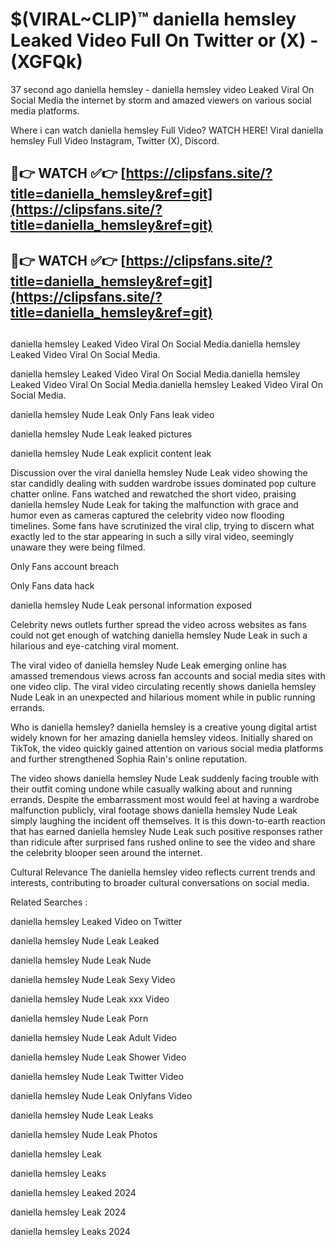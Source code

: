 # $(VIRAL~CLIP)™ daniella hemsley Leaked Video Full On Twitter or (X) -(XGFQk)
37 second ago daniella hemsley - daniella hemsley video Leaked Viral On Social Media the internet by storm and amazed viewers on various social media platforms.

Where i can watch daniella hemsley Full Video? WATCH HERE! Viral daniella hemsley Full Video Instagram, Twitter (X), Discord.

## 🔴👉 WATCH ✅👉 [https://clipsfans.site/?title=daniella_hemsley&ref=git](https://clipsfans.site/?title=daniella_hemsley&ref=git)
## 🔴👉 WATCH ✅👉 [https://clipsfans.site/?title=daniella_hemsley&ref=git](https://clipsfans.site/?title=daniella_hemsley&ref=git)
##
daniella hemsley Leaked Video Viral On Social Media.daniella hemsley Leaked Video Viral On Social Media.

daniella hemsley Leaked Video Viral On Social Media.daniella hemsley Leaked Video Viral On Social Media.daniella hemsley Leaked Video Viral On Social Media.

daniella hemsley Nude Leak Only Fans leak video

daniella hemsley Nude Leak leaked pictures

daniella hemsley Nude Leak explicit content leak

Discussion over the viral daniella hemsley Nude Leak video showing the star candidly dealing with sudden wardrobe issues dominated pop culture chatter online. Fans watched and rewatched the short video, praising daniella hemsley Nude Leak for taking the malfunction with grace and humor even as cameras captured the celebrity video now flooding timelines. Some fans have scrutinized the viral clip, trying to discern what exactly led to the star appearing in such a silly viral video, seemingly unaware they were being filmed.


Only Fans account breach

Only Fans data hack

daniella hemsley Nude Leak personal information exposed

Celebrity news outlets further spread the video across websites as fans could not get enough of watching daniella hemsley Nude Leak in such a hilarious and eye-catching viral moment.


The viral video of daniella hemsley Nude Leak emerging online has amassed tremendous views across fan accounts and social media sites with one video clip. The viral video circulating recently shows daniella hemsley Nude Leak in an unexpected and hilarious moment while in public running errands.


Who is daniella hemsley? daniella hemsley is a creative young digital artist widely known for her amazing daniella hemsley videos. Initially shared on TikTok, the video quickly gained attention on various social media platforms and further strengthened Sophia Rain's online reputation.

The video shows daniella hemsley Nude Leak suddenly facing trouble with their outfit coming undone while casually walking about and running errands. Despite the embarrassment most would feel at having a wardrobe malfunction publicly, viral footage shows daniella hemsley Nude Leak simply laughing the incident off themselves. It is this down-to-earth reaction that has earned daniella hemsley Nude Leak such positive responses rather than ridicule after surprised fans rushed online to see the video and share the celebrity blooper seen around the internet.

Cultural Relevance The daniella hemsley video reflects current trends and interests, contributing to broader cultural conversations on social media.

Related Searches :

daniella hemsley Leaked Video on Twitter

daniella hemsley Nude Leak Leaked

daniella hemsley Nude Leak Nude

daniella hemsley Nude Leak Sexy Video

daniella hemsley Nude Leak xxx Video

daniella hemsley Nude Leak Porn

daniella hemsley Nude Leak Adult Video

daniella hemsley Nude Leak Shower Video

daniella hemsley Nude Leak Twitter Video

daniella hemsley Nude Leak Onlyfans Video

daniella hemsley Nude Leak Leaks

daniella hemsley Nude Leak Photos

daniella hemsley Leak

daniella hemsley Leaks

daniella hemsley Leaked 2024

daniella hemsley Leak 2024

daniella hemsley Leaks 2024

